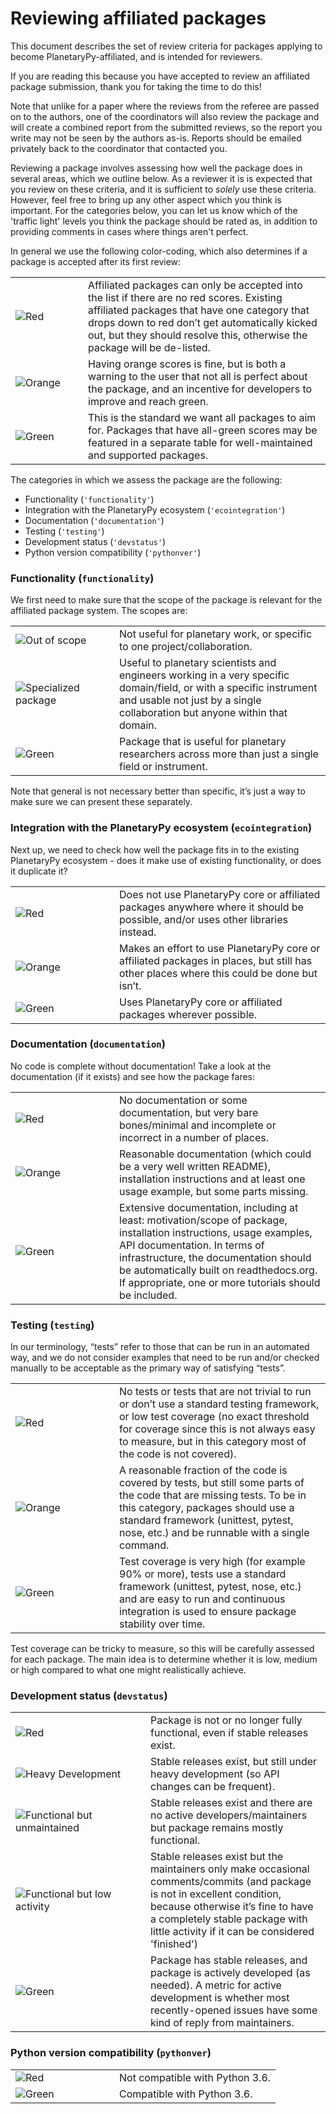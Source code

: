 # Reviewing affiliated packages

This document describes the set of review criteria for packages applying to
become PlanetaryPy-affiliated, and is intended for reviewers.

If you are reading this because you have accepted to review an affiliated
package submission, thank you for taking the time to do this!

Note that unlike for a paper where the reviews from the referee are
passed on to the authors, one of the coordinators will also review
the package and will create a combined report from the submitted
reviews, so the report you write may not be seen by the authors
as-is. Reports should be emailed privately back to the coordinator
that contacted you.

Reviewing a package involves assessing how well the package does in several
areas, which we outline below. As a reviewer it is is expected that you review
on these criteria, and it is sufficient to *solely* use these criteria.
However, feel free to bring up any other aspect which you think is important.
For the categories below, you can let us know which of the 'traffic light'
levels you think the package should be rated as, in addition to providing
comments in cases where things aren't perfect.

In general we use the following color-coding, which also determines if a package
is accepted after its first review:

<table>
<tr>
<td width=100><img src="https://img.shields.io/badge/Red-red.svg" alt="Red"></td>
<td>Affiliated packages can only be accepted into the list if there
are no red scores. Existing affiliated packages that have one
category that drops down to red don’t get automatically kicked out,
but they should resolve this, otherwise the package will be
de-listed.</td>
</tr>
<tr>
<td><img src="https://img.shields.io/badge/Orange-orange.svg" alt="Orange"></td>
<td>Having orange scores is fine, but is both a warning to the user
that not all is perfect about the package, and an incentive for
developers to improve and reach green.</td>
</tr>
<tr>
<td><img src="https://img.shields.io/badge/Green-brightgreen.svg" alt="Green"></td>
<td>This is the standard we want all packages to aim for. Packages
that have all-green scores may be featured in a separate table for
well-maintained and supported packages.</td>
</tr>
</table>

<!-- Once we figure out our package listing equivalent, reinstate this para.
The document also includes ``monospaced keywords`` for the categories
and levels.  These are the keywords and values to be used in the
[registry.json](http://www.astropy.org/affiliated/registry.json)
file that is the canonical source for affiliated package information.
-->

The categories in which we assess the package are the following:

* Functionality (``'functionality'``)
* Integration with the PlanetaryPy ecosystem  (``'ecointegration'``)
* Documentation (``'documentation'``)
* Testing (``'testing'``)
* Development status (``'devstatus'``)
* Python version compatibility (``'pythonver'``)

### Functionality (`functionality`)

We first need to make sure that the scope of the package is relevant
for the affiliated package system. The scopes are:

<table>
<tr>
<td width=150><img src="https://img.shields.io/badge/Out%20of%20scope-red.svg"
                   alt="Out of scope"></td>
<td>Not useful for planetary work, or specific to one project/collaboration.</td>
</tr>
<tr>
<td><img src="https://img.shields.io/badge/Specialized%20package-brightgreen.svg"
         alt="Specialized package"></td>
<td>Useful to planetary scientists and engineers working in a very
specific domain/field, or with a specific instrument and
usable not just by a single collaboration but anyone within
that domain. <!-- Packages such as sncosmo fall into this category.--></td>
</tr>
<tr>
<td><img src="https://img.shields.io/badge/General%20package-brightgreen.svg"
         alt="Green"></td>
<td>Package that is useful for planetary researchers across more
than just a single field or instrument. <!--Packages such as astroquery
or astroplan fall into this category.--></td>
</tr>
</table>

Note that general is not necessary better than specific, it’s just
a way to make sure we can present these separately.

### Integration with the PlanetaryPy ecosystem  (`ecointegration`)

Next up, we need to check how well the package fits in to the existing PlanetaryPy
ecosystem - does it make use of existing functionality, or does it duplicate it?

<table>
<tr>
<td width=150><img src="https://img.shields.io/badge/Red-red.svg" alt="Red"></td>
<td>Does not use PlanetaryPy core or affiliated packages anywhere
where it should be possible, and/or uses other libraries instead.</td>
</tr>
<tr>
<td><img src="https://img.shields.io/badge/Orange-orange.svg" alt="Orange"></td>
<td>Makes an effort to use PlanetaryPy core or affiliated packages in
places, but still has other places where this could be done but
isn’t.</td>
</tr>
<tr>
<td><img src="https://img.shields.io/badge/Green-brightgreen.svg" alt="Green"></td>
<td>Uses PlanetaryPy core or affiliated packages wherever possible.</td>
</tr>
</table>

### Documentation (`documentation`)

No code is complete without documentation! Take a look at the documentation (if
it exists) and see how the package fares:

<table>
<tr>
<td width=150><img src="https://img.shields.io/badge/Red-red.svg" alt="Red"></td>
<td>No documentation or some documentation, but very bare bones/minimal
and incomplete or incorrect in a number of places.</td>
</tr>
<tr>
<td><img src="https://img.shields.io/badge/Orange-orange.svg" alt="Orange"></td>
<td>Reasonable documentation (which could be a very well written
README), installation instructions and at least one usage example,
but some parts missing.</td>
</tr>
<tr>
<td><img src="https://img.shields.io/badge/Green-brightgreen.svg" alt="Green"></td>
<td>Extensive documentation, including at least: motivation/scope
of package, installation instructions, usage examples, API
documentation. In terms of infrastructure, the documentation should
be automatically built on readthedocs.org. If appropriate, one or
more tutorials should be included.</td>

</tr>
</table>

### Testing (`testing`)

In our terminology, “tests” refer to those that can be run in an automated way,
and we do not consider examples that need to be run and/or checked manually to
be acceptable as the primary way of satisfying “tests”.

<table>
<tr>
<td width=150><img src="https://img.shields.io/badge/Red-red.svg" alt="Red"></td>
<td>No tests or tests that are not trivial to run or don’t use a
standard testing framework, or low test coverage (no exact threshold
for coverage since this is not always easy to measure, but in this
category most of the code is not covered).</td>
</tr>
<tr>
<td><img src="https://img.shields.io/badge/Orange-orange.svg" alt="Orange"></td>
<td>A reasonable fraction of the code is covered by tests, but still
some parts of the code that are missing tests. To be in this category,
packages should use a standard framework (unittest, pytest, nose, etc.) and
be runnable with a single command.</td>
</tr>
<tr>
<td><img src="https://img.shields.io/badge/Green-brightgreen.svg" alt="Green"></td>
<td>Test coverage is very high (for example 90% or more), tests use
a standard framework (unittest, pytest, nose, etc.) and are easy to run and
continuous integration is used to ensure package stability over
time.</td>
</tr>
</table>

Test coverage can be tricky to measure, so this will be carefully assessed for
each package. The main idea is to determine whether it is low, medium or high
compared to what one might realistically achieve.

### Development status (`devstatus`)

<table>
<tr>
<td width=200><img src="https://img.shields.io/badge/Red-red.svg" alt="Red"></td>
<td>Package is not or no longer fully functional, even if stable releases exist.</td>
</tr>
<tr>
<td><img src="https://img.shields.io/badge/Heavy%20development-orange.svg" alt="Heavy Development"></td>
<td>Stable releases exist, but still under heavy development (so
API changes can be frequent).</td>
</tr>
<tr>
<td><img src="https://img.shields.io/badge/Functional%20but%20unmaintained-orange.svg" alt="Functional but unmaintained"></td>
<td>Stable releases exist and there are no active developers/maintainers
but package remains mostly functional.</td>
</tr>
<tr>
<td><img src="https://img.shields.io/badge/Functional%20but%20low%20activity-orange.svg" alt="Functional but low activity"></td>
<td>Stable releases exist but the maintainers only make occasional
comments/commits (and package is not in excellent condition, because
otherwise it’s fine to have a completely stable package with little
activity if it can be considered 'finished')</td>
</tr><tr>
<td><img src="https://img.shields.io/badge/Green-brightgreen.svg" alt="Green"></td>
<td>Package has stable releases, and package is actively developed
(as needed). A metric for active development is whether most
recently-opened issues have some kind of reply from maintainers.</td>
</tr>
</table>

### Python version compatibility (`pythonver`)

<table>
<tr>
<td width=150><img src="https://img.shields.io/badge/Red-red.svg" alt="Red"></td>
<td>Not compatible with Python 3.6.</td>
</tr>
<tr>
<!-- td><img src="https://img.shields.io/badge/Orange-orange.svg" alt="Orange"></td>
<td>Not compatible with Python 3</td>
</tr -->
<tr>
<td><img src="https://img.shields.io/badge/Green-brightgreen.svg" alt="Green"></td>
<td>Compatible with Python 3.6.</td>
</tr>
</table>
